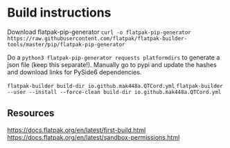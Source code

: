 # Build instructions

Download flatpak-pip-generator
`curl -o flatpak-pip-generator https://raw.githubusercontent.com/flatpak/flatpak-builder-tools/master/pip/flatpak-pip-generator`

Do a `python3 flatpak-pip-generator requests platformdirs` to generate a json file (keep this separate!).
Manually go to pypi and update the hashes and download links for PySide6 dependencies.


`flatpak-builder build-dir io.github.mak448a.QTCord.yml`
`flatpak-builder --user --install --force-clean build-dir io.github.mak448a.QTCord.yml`

## Resources
https://docs.flatpak.org/en/latest/first-build.html
https://docs.flatpak.org/en/latest/sandbox-permissions.html
